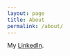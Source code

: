 ```yaml
---
layout: page
title: About
permalink: /about/
---
```


My [LinkedIn](https://www.linkedin.com/in/jyx1118/).
